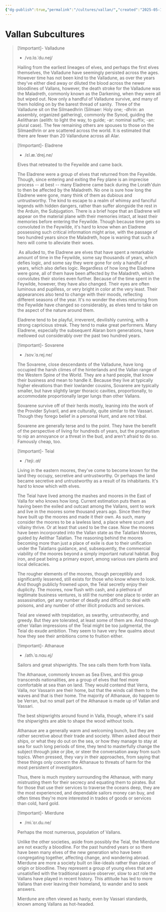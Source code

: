 ```yaml
---
{"dg-publish":true,"permalink":"/cultures/vallan/","created":"2025-05-12T18:45:31.217-07:00","updated":"2025-01-27T20:15:46.000-08:00"}
---
```


# Vallan Subcultures

> [!important]- Valladune
>    - /vɑ.lɑ.ˈdu.nej/
>     
> Hailing from the earliest lineages of elves, and perhaps the first elves themselves, the Valladune have seemingly persisted across the ages. However time has not been kind to the Valladune, as over the years they've either died away or diluted the blood across the newer bloodlines of Vallans, however, the death stroke for the Valladune was the Maladreth, commonly known as the Darkening, when they were all but wiped out. Now only a handful of Valladune survive, and many of them holding on by the barest thread of sanity.  Three of the Valladune sit on the Silmaedhrin (Silmaer: Holy one; -dhrin: an assembly, organized gathering), commonly the Synod, guiding the Aelitharan (aelith: to light the way, to guide; -ar: nominal suffix; -an: plural case). The few remaining others are spouses to those on the Silmaedhrin or are scattered across the world. It is estimated that there are fewer than 20 Vallandune across all Alar.

> [!Important]- Eladrene
> - /ɛl.æ.ˈdrej.ne/
>     
>  Elves that retreated to the Feywilde and came back.
> 
> The Eladrene were a group of elves that returned from the Feywilde. Though, since entering and exiting the Fey plane is an imprecise process -- at best -- many Eladrene came back during the Lorath'duin to then be affected by the Maladreth. No one is sure how long the Eladrene were gone, many think of them as dubious and untrustworthy. The kind to escape to a realm of whimsy and fanciful legends with hidden dangers, rather than suffer alongside the rest in  the Arduin, the Subjugation. There is a brief hope that an Eladrene will appear on the material plane with their memories intact, at least their memories before entering the Feywilde. Though because time gets so convoluted in the Feywilde, it's hard to know when an Eladrene possessing such critical information might arise, with the passage of two hundred years since the Maladreth, hope is waning that such a hero will come to alleviate their woes.
> 
>  As alluded to, the Eladrene are elves that have spent a remarkable amount of time in the Feywilde, some say thousands of years, which defies logic, and some say they were gone for only a handful of years, which also defies logic. Regardless of how long the Eladrene were gone, all of them have been affected by the Maladreth, which convolutes their stories even further. Because of the time spent in the Feywilde, however, they have also changed. Their eyes are often luminous and pupilless, or very bright in color at the very least. Their appearances also tend to change with their moods, reflecting different seasons of the year. It's no wonder the elves returning from the Feywilde have changed so considerably, as elves tend to take on the aspect of the nature around them.
> 
> Eladrene tend to be playful, irreverent, devilishly cunning, with a strong capricious streak. They tend to make great performers. Many Eladrene, especially the subsequent Alaran born generations, have mellowed out considerably over the past two hundred years.

> [!important]- Sovarene 
> - /sov.ˈɑ.rej.ne/
>     
>  The Sovarene, close descendants of the Valladune, have long occupied the harsh climes of the hinterlands and the Vallan range of the Western Spine of the World. They are a hard people, that know their business and mean to handle it. Because they live at typically higher elevations than their lowlander cousins, Sovarene are typically smaller, but have slightly larger thoracic cavities, proportionally, to accommodate proportionally larger lungs than other Vallans.
> 
> Sovarene survive off of their herds mostly, leaning into the work of the Provider Sylvaril, and are culturally, quite similar to the Vassari. Though they forego belief in a personal Hunt, and are not tribal.
> 
> Sovarene are generally terse and to the point. They have the benefit of the perspective of living for hundreds of years, but the pragmatism to nip an annoyance or a threat in the bud, and aren't afraid to do so. Famously cheap, too.

> [!important]- Teial
>  - /ˈteji:.ɑɫ/
>     
>  Living in the eastern moores, they've come to become known for the land they occupy, secretive and untrustworthy. Or perhaps the land became secretive and untrustworthy as a result of its inhabitants. It's hard to know which with elves.
> 
> The Teial have lived among the mashes and moores in the East of Valla for who knows how long. Current estimation puts them as having been the exiled and outcast among the Vallans, sent to work and live in the moores some thousand years ago. Since then they have built up the moores and made it their own. As such, many consider the moores to be a lawless land, a place where scum and villainy thrive. Or at least that used to be the case. Now the moores have been incorporated into the Vallan state as the Talatlani Moores, guided by Aelithar Talatlan. The reasoning behind the moores becoming more than just a place of exile is due to their unification under the Talatlans guidance, and, subsequently, the commercial viability of the moores beyond a simply important natural habitat. Bog iron, and peat being a primary export, among various rare plants and local delicacies.
> 
> The rougher elements of the moores, though perceptibly and significantly lessened, still exists for those who know where to look. And though publicly frowned upon, the Teial secretly enjoy their duplicity. The moores, now flush with cash, and a plethora of legitimate business ventures, is still the number one place to order an assassination, get any number of deadly and difficult to deal with poisons, and any number of other illicit products and services.
> 
> Teial are viewed with trepidation, as swarthy, untrustworthy, and greedy. But they are tolerated, at least some of them are. And though other Vallan impressions of the Teial might be too judgmental, the Teial do exude ambition. They seem to have very few qualms about how they see their ambitions come to fruition either.

> [!important]- Athanaue 
> - /ath.ˈɑ.nɑu.ej/
>     
> Sailors and great shipwrights. The sea calls them forth from Valla.
> 
> The Athanaue, commonly known as Sea Elves, and this group transcends nationalities, are a group of elves that feel more comfortable at sea than on land. They would contend that Verra, Valla, nor Vassarin are their home, but that the winds call them to the waves and that is their home. The majority of Athanaue, do happen to be Verran, but no small part of the Athanaue is made up of Vallan and Vassari.
> 
> The best shipwrights around found in Valla, though, where it's said the shipwrights are able to shape the wood without tools.
> 
> Athanaue are a generally warm and welcoming bunch, but they are rather secretive about their trade and society. When asked about their ships, or what they do out on the sea, or how they manage to stay at sea for such long periods of time, they tend to masterfully change the subject through joke or jibe, or steer the conversation away from such topics. When pressed, they vary in their approaches, from saying that these things only concern the Athanaue to threats of harm for the most persistent of investigators.
> 
> Thus, there is much mystery surrounding the Athanaue, with many mistrusting them for their secrecy and equating them to pirates. But for those that use their services to traverse the oceans deep, they are the most experienced, and dependable sailors money can buy, and often times they're more interested in trades of goods or services than cold, hard gold.

> [!important]- Mierdune
> - /mi.ˈɛr.du.ne/
>     
> Perhaps the most numerous, population of Vallans.
> 
> Unlike the other societies, aside from possibly the Teial, the Mierdune are not exactly a bloodline. For the past hundred years or so there have been many elves of the new generation who have been congregating together, affecting change, and wandering abroad. Mierdune are more a society built on like-ideals rather than place of origin or bloodline. They represent a group of young elves that are unsatisfied with the traditional passive observer, slow to act role the Vallans have played in recent history. This attitude has led to more Vallans than ever leaving their homeland, to wander and to seek answers.
> 
> Mierdune are often viewed as hasty, even by Vassari standards, known among Vallans as hot-headed.